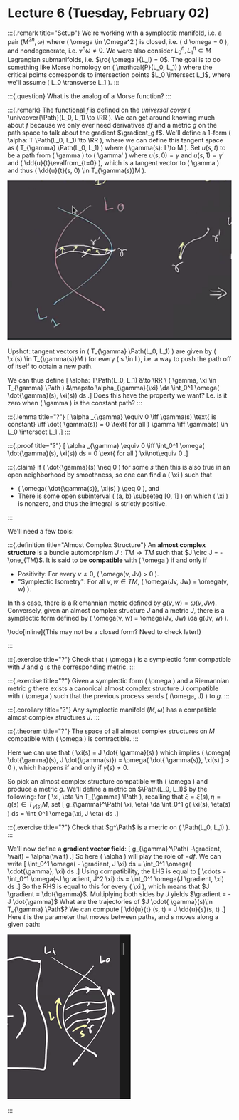 # Lecture 6 (Tuesday, February 02)

:::{.remark title="Setup"}
We're working with a symplectic manifold, i.e. a pair $(M^{2n}, \omega)$ where \( \omega \in \Omega^2 \) is closed, i.e. \( d \omega = 0 \), and nondegenerate, i.e. $\Vee^n \omega \neq 0$.
We were also consider $L^n_0, L^n_1 \subset M$ Lagrangian submanifolds, i.e. $\ro{ \omega }{L_i} = 0$.
The goal is to do something like Morse homology on \( \mathcal{P}(L_0, L_1)  \) where the critical points corresponds to intersection points $L_0 \intersect L_1$, where we'll assume \( L_0 \transverse L_1 \).
:::

:::{.question}
What is the analog of a Morse function?
:::

:::{.remark}
The functional $f$ is defined on the *universal cover* \( \univcover{\Path}(L_0, L_1) \to \RR \). 
We can get around knowing much about $f$ because we only ever need derivatives $df$ and a metric $g$ on the path space to talk about the gradient $\gradient_g f$.
We'll define a 1-form \( \alpha: T \Path(L_0, L_1) \to \RR \), where we can define this tangent space as \( T_{\gamma} \Path(L_0, L_1)  \) where \( \gamma(s): I \to M \).
Set $u(s, t)$ to be a path from \( \gamma \) to \( \gamma' \) where $u(s, 0) = \gamma$ and $u(s, 1) = \gamma'$ and \( \dd{u}{t}\evalfrom_{t=0} \), which is a tangent vector to \( \gamma \) and thus \( \dd{u}{t}(s, 0) \in T_{\gamma(s)}M \).

![image_2021-02-02-11-29-54](figures/image_2021-02-02-11-29-54.png)

Upshot: tangent vectors in \( T_{\gamma} \Path(L_0, L_1) \) are given by \( \xi(s) \in T_{\gamma(s)}M \) for every \( s \in I \), i.e. a way to push the path off of itself to obtain a new path.

We can thus define
\[
\alpha: T\Path(L_0, L_1) &\to \RR \\
( \gamma, \xi \in T_{\gamma} \Path ) &\mapsto \alpha_{\gamma}{\xi} \da \int_0^1 \omega( \dot{\gamma}(s), \xi(s)) ds
.\]
Does this have the property we want?
I.e. is it zero when \( \gamma \) is the constant path?
:::

:::{.lemma title="?"}
\[
\alpha _{\gamma} \equiv 0 \iff \gamma(s) \text{ is constant} \iff \dot{ \gamma(s)} = 0 \text{ for all } \gamma \iff \gamma(s) \in L_0 \intersect L_1
.\]
:::

:::{.proof title="?"}
\[
\alpha _{\gamma} \equiv 0 \iff \int_0^1 \omega( \dot{\gamma}(s), \xi(s)) ds = 0 \text{ for all } \xi\not\equiv 0
.\]

:::{.claim}
If \( \dot{\gamma}(s) \neq 0 \) for some $s$ then this is also true in an open neighborhood by smoothness, so one can find a \( \xi \) such that 

- \( \omega( \dot{\gamma(s)}, \xi(s) ) \geq 0  \), and
- There is some open subinterval \( (a, b) \subseteq [0, 1] \) on which \( \xi \) is nonzero, and thus the integral is strictly positive. 

:::

We'll need a few tools:

:::{.definition title="Almost Complex Structure"}
An **almost complex structure** is a bundle automorphism $J: TM\to TM$ such that $J \circ J = - \one_{TM}$.
It is said to be **compatible** with \( \omega \) if and only if 

- Positivity: For every $v\neq 0$, \( \omega(v, Jv) > 0 \).
- "Symplectic Isometry": For all $v, w \in TM$, \( \omega(Jv, Jw) = \omega(v, w) \).

In this case, there is a Riemannian metric defined by $g(v, w) = \omega(v, Jw)$.
Conversely, given an almost complex structure $J$ and a metric $J$, there is a symplectic form defined by \( \omega(v, w) = \omega(Jv, Jw) \da g(Jv, w) \).

\todo[inline]{This may not be a closed form? Need to check later!}

:::

:::{.exercise title="?"}
Check that \( \omega \) is a symplectic form compatible with $J$ and $g$ is the corresponding metric.
:::

:::{.exercise title="?"}
Given a symplectic form \( \omega \) and a Riemannian metric $g$ there exists a canonical almost complex structure $J$ compatible with \( \omega \) such that the previous process sends \( (\omega, J) \) to $g$.
:::

:::{.corollary title="?"}
Any symplectic manifold $(M, \omega)$ has a compatible almost complex structures $J$.
:::

:::{.theorem title="?"}
The space of all almost complex structures on $M$ compatible with \( \omega \) is contractible.
:::

Here we can use that \( \xi(s) = J \dot{ \gamma}(s) \) which implies \( \omega( \dot{\gamma}(s), J \dot{\gamma(s)}) = \omega( \dot{ \gamma(s)}, \xi(s) ) > 0 \), which happens if and only if $\dot{ \gamma}(s) \neq 0$.

So pick an almost complex structure compatible with \( \omega \) and produce a metric $g$.
We'll define a metric on $\Path(L_0, L_1)$ by the following: for \( \xi, \eta \in T_{\gamma} \Path \), recalling that $\xi = \xi(s), \eta = \eta(s) \in T_{\gamma(s)}M$, set 
\[
g_{\gamma}^\Path( \xi, \eta) \da \int_0^1 g( \xi(s), \eta(s) ) ds = \int_0^1 \omega(\xi, J \eta) ds
.\]

:::{.exercise title="?"}
Check that $g^\Path$ is a metric on \( \Path(L_0, L_1) \).
:::

We'll now define a **gradient vector field**:
\[
g_{\gamma}^\Path( -\gradient, \wait) = \alpha(\wait)
.\]
So here \( \alpha \) will play the role of $-df$.
We can write 
\[
\int_0^1 \omega( - \gradient, J \xi) ds = \int_0^1 \omega( \cdot{\gamma}, \xi) ds
.\]
Using compatibility, the LHS is equal to 
\[
\cdots = \int_0^1 \omega(-J \gradient, J^2 \xi) ds 
= \int_0^1 \omega(J \gradient, \xi) ds
.\]
So the RHS is equal to this for every \( \xi \), which means that $J \gradient = \dot{\gamma}$.
Multiplying both sides by $J$ yields $\gradient = -J \dot{\gamma}$
What are the trajectories of $J \cdot{ \gamma}(s)\in T_{\gamma} \Path$?
We can compute
\[
\dd{u}{t} (s, t) = J \dd{u}{s}(s, t)
.\]
Here $t$ is the parameter that moves between paths, and $s$ moves along a given path:

![image_2021-02-02-12-34-41](figures/image_2021-02-02-12-34-41.png)

:::



